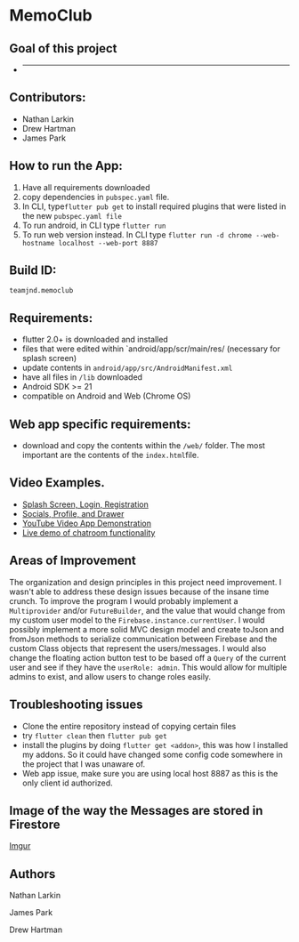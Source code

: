 # MemoClub 

## Goal of this project

* -------


## Contributors:

* Nathan Larkin
* Drew Hartman
* James Park

## How to run the App:

1. Have all requirements downloaded
2. copy dependencies in `pubspec.yaml` file.
3. In CLI, type`flutter pub get` to install required plugins that were listed in the new `pubspec.yaml file`
4. To run android, in CLI type `flutter run`
5. To run web version instead. In CLI type `flutter run -d chrome --web-hostname localhost --web-port 8887`

## Build ID: 

`teamjnd.memoclub`

## Requirements:

* flutter 2.0+ is downloaded and installed
* files that were edited within `android/app/scr/main/res/  (necessary for splash screen)
* update contents in `android/app/src/AndroidManifest.xml`
* have all files in `/lib` downloaded
* Android SDK >= 21
* compatible on Android and Web (Chrome OS)

## Web app specific requirements:

* download and copy the contents within the `/web/` folder. The most important are the contents of the `index.html`file.


## Video Examples.

* [Splash Screen, Login, Registration](https://youtu.be/trdU3mPxiNU)
* [Socials, Profile, and Drawer](https://youtu.be/voPbMGEkBeU)
* [YouTube Video App Demonstration](https://www.youtube.com/watch?v=BA7VXg5wNgA)
* [Live demo of chatroom functionality](https://www.youtube.com/watch?v=_0hg9_O74EE)

## Areas of Improvement

The organization and design principles in this project need improvement. I wasn't able to address these design issues because of the insane time crunch. To improve the program I would probably implement a `Multiprovider` and/or `FutureBuilder`, and the value that would change from my custom user model to the `Firebase.instance.currentUser`. I would possibly implement a more solid MVC design model and create toJson and fromJson methods to serialize communication between Firebase and the custom Class objects that represent the users/messages. I would also change the floating action button test to be based off a `Query` of the current user and see if they have the `userRole: admin`. This would allow for multiple admins to exist, and allow users to change roles easily.

## Troubleshooting issues

* Clone the entire repository instead of copying certain files
* try `flutter clean` then `flutter pub get`
* install the plugins by doing `flutter get <addon>`, this was how I installed my addons. So it could have changed some config code somewhere in the project that I was unaware of.
* Web app issue, make sure you are using local host 8887 as this is the only client id authorized.

## Image of the way the Messages are stored in Firestore

[Imgur](https://i.imgur.com/gYHvjL4.png)

## Authors

Nathan Larkin

James Park

Drew Hartman
